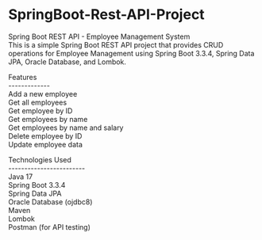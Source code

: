 # SpringBoot-Rest-API-Project  <br>
Spring Boot REST API - Employee Management System <br>
This is a simple Spring Boot REST API project that provides CRUD operations for Employee Management using Spring Boot 3.3.4, Spring Data JPA, Oracle Database, and Lombok. <br>

Features <br>
-------------<br>
Add a new employee<br>
Get all employees<br>
Get employee by ID<br>
Get employees by name<br>
Get employees by name and salary<br>
Delete employee by ID<br>
Update employee data<br>

Technologies Used<br>
------------------------<br>
Java 17<br>
Spring Boot 3.3.4<br>
Spring Data JPA<br>
Oracle Database (ojdbc8)<br>
Maven<br>
Lombok<br>
Postman (for API testing)<br>
